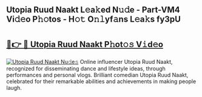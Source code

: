 ## Utopia Ruud Naakt L𝚎a𝚔ed N𝚞𝚍e - Part-VM4 Vi𝚍𝚎o P𝚑𝚘tos - H𝚘𝚝 O𝚗𝚕yf𝚊ns L𝚎a𝚔s fy3pU

# <h2><a href="http://kfenf7.oniu.top/?m=Utopia+Ruud+Naakt">🔗👉 🔴 Utopia Ruud Naakt P𝚑ot𝚘𝚜 V𝚒d𝚎o</a></h2>

[![Utopia Ruud Naakt Nu𝚍e𝚜](https://i.imgur.com/0qMVB7G.gif)](http://kfenf7.oniu.top/?m=Utopia+Ruud+Naakt)
Online influencer Utopia Ruud Naakt, recognized for disseminating dance and lifestyle ideas, through performances and personal vlogs. Brilliant comedian Utopia Ruud Naakt, celebrated for their remarkable abilities and achievements in making people laugh.  
